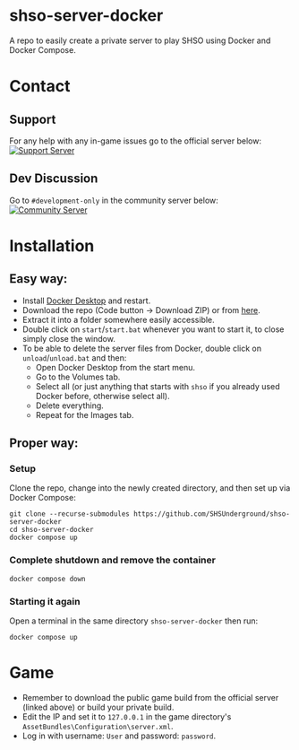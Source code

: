 # shso-server-docker
A repo to easily create a private server to play SHSO using Docker and Docker Compose.
# Contact
## Support
For any help with any in-game issues go to the official server below:  
<a href="https://discord.gg/cVSYeVa2Gg"><img src="https://discordapp.com/api/guilds/735244842921099427/widget.png?style=banner3" alt="Support Server"></a>
## Dev Discussion
Go to `#development-only` in the community server below:  
<a href="https://discord.gg/PH54Utcm5Y"><img src="https://discordapp.com/api/guilds/895805639979331635/widget.png?style=banner3" alt="Community Server"></a>
# Installation
## Easy way:
- Install [Docker Desktop](https://www.docker.com/products/docker-desktop/) and restart.
- Download the repo (Code button -> Download ZIP) or from [here](https://github.com/SHSUnderground/shso-server-docker/archive/refs/heads/master.zip).
- Extract it into a folder somewhere easily accessible.
- Double click on `start`/`start.bat` whenever you want to start it, to close simply close the window.
- To be able to delete the server files from Docker, double click on `unload`/`unload.bat` and then:
  -  Open Docker Desktop from the start menu.
  -  Go to the Volumes tab.
  -  Select all (or just anything that starts with `shso` if you already used Docker before, otherwise select all).
  -  Delete everything.
  -  Repeat for the Images tab.
## Proper way:
### Setup
Clone the repo, change into the newly created directory, and then set up via Docker Compose:
```
git clone --recurse-submodules https://github.com/SHSUnderground/shso-server-docker
cd shso-server-docker
docker compose up
```
### Complete shutdown and remove the container
```
docker compose down
```
### Starting it again
Open a terminal in the same directory `shso-server-docker` then run:
```
docker compose up
```
# Game
- Remember to download the public game build from the official server (linked above) or build your private build.
- Edit the IP and set it to `127.0.0.1` in the game directory's `AssetBundles\Configuration\server.xml`.
- Log in with username: `User` and password: `password`.
